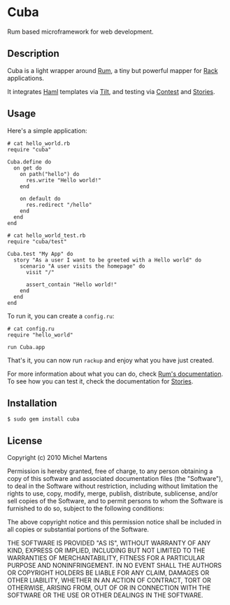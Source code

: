 Cuba
====

Rum based microframework for web development.

Description
-----------

Cuba is a light wrapper around [Rum](http://github.com/chneukirchen/rum), a tiny but powerful mapper for [Rack](http://github.com/chneukirchen/rack) applications.

It integrates [Haml](http://haml-lang.com/) templates via [Tilt](http://github.com/rtomayko/tilt), and testing via [Contest](http://github.com/citrusbyte/contest) and [Stories](http://github.com/citrusbyte/stories).

Usage
-----

Here's a simple application:

    # cat hello_world.rb
    require "cuba"

    Cuba.define do
      on get do
        on path("hello") do
          res.write "Hello world!"
        end

        on default do
          res.redirect "/hello"
        end
      end
    end

    # cat hello_world_test.rb
    require "cuba/test"

    Cuba.test "My App" do
      story "As a user I want to be greeted with a Hello world" do
        scenario "A user visits the homepage" do
          visit "/"

          assert_contain "Hello world!"
        end
      end
    end

To run it, you can create a `config.ru`:

    # cat config.ru
    require "hello_world"

    run Cuba.app

That's it, you can now run `rackup` and enjoy what you have just created.

For more information about what you can do, check [Rum's documentation](http://github.com/chneukirchen/rum). To see how you can test it, check the documentation for [Stories](http://github.com/citrusbyte/stories).

Installation
------------

    $ sudo gem install cuba

License
-------

Copyright (c) 2010 Michel Martens

Permission is hereby granted, free of charge, to any person
obtaining a copy of this software and associated documentation
files (the "Software"), to deal in the Software without
restriction, including without limitation the rights to use,
copy, modify, merge, publish, distribute, sublicense, and/or sell
copies of the Software, and to permit persons to whom the
Software is furnished to do so, subject to the following
conditions:

The above copyright notice and this permission notice shall be
included in all copies or substantial portions of the Software.

THE SOFTWARE IS PROVIDED "AS IS", WITHOUT WARRANTY OF ANY KIND,
EXPRESS OR IMPLIED, INCLUDING BUT NOT LIMITED TO THE WARRANTIES
OF MERCHANTABILITY, FITNESS FOR A PARTICULAR PURPOSE AND
NONINFRINGEMENT. IN NO EVENT SHALL THE AUTHORS OR COPYRIGHT
HOLDERS BE LIABLE FOR ANY CLAIM, DAMAGES OR OTHER LIABILITY,
WHETHER IN AN ACTION OF CONTRACT, TORT OR OTHERWISE, ARISING
FROM, OUT OF OR IN CONNECTION WITH THE SOFTWARE OR THE USE OR
OTHER DEALINGS IN THE SOFTWARE.
